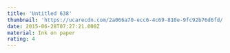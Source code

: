 ```yaml
---
title: 'Untitled 638'
thumbnail: 'https://ucarecdn.com/2a066a70-ecc6-4c69-810e-9fc92b76d6fd/'
date: 2015-06-28T07:27:21.000Z
material: Ink on paper
rating: 4
---
```

